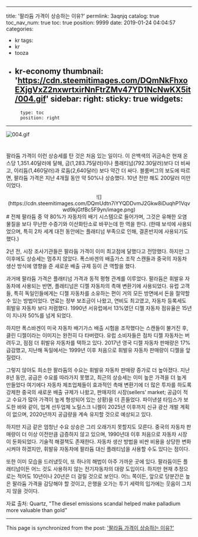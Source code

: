 
---
title: '팔라듐 가격이 상승하는 이유?'
permlink: 3aqnjq
catalog: true
toc_nav_num: true
toc: true
position: 9999
date: 2019-01-24 04:04:57
categories:
- kr
tags:
- kr
- tooza
- kr-economy
thumbnail: 'https://cdn.steemitimages.com/DQmNkFhxoEXjgVxZ2nxwrtxirNnFtrZMv47YD1NcNwKX5it/004.gif'
sidebar:
    right:
        sticky: true
widgets:
    -
        type: toc
        position: right
---


![004.gif](https://cdn.steemitimages.com/DQmNkFhxoEXjgVxZ2nxwrtxirNnFtrZMv47YD1NcNwKX5it/004.gif)
#
#
팔라듐 가격이 이런 상승세를 탄 것은 처음 있는 일이다. 이 은백색의 귀금속은 현재 온스당 1,351.40달러에 달해, 금(1,283.75달러)이나 플래티넘(792.30달러)보다 더 비싸고, 이리듐(1,460달러)과 로듐(2,640달러) 보다 약간 더 싸다. 블룸버그의 보도에 따르면, 팔라듐 가격은 지난 4개월 동안 약 50%나 상승했다. 10년 전만 해도 200달러 미만이었다.

<center>
![](https://cdn.steemitimages.com/DQmUdtn7iYYQDDvmJ2Gkw8iDuqhP1Vqvwd9kjGtfBc5F9yn/image.png)
</center>
#
전체 팔라듐 중 약 80%가 자동차의 배기 시스템으로 들어가며, 그것은 유해한 오염 물질을 보다 무난한 수증기와 이산화탄소로 바꾸는데 한 역을 한다. (한때 보석에 사용되었으며, 특히 2차 세계 대전 동안에는 플래티넘 부족으로 인해, 결혼반지에 사용되기도 했다.)

​2년 전, 시장 조사기관들은 팔라듐 가격이 이미 최고점에 달했다고 전망했다. 하지만 그 이후에도 상승세는 멈추지 않았다. 폭스바겐의 배출가스 조작 스캔들과 중국의 자동차 생산 방식에 영향을 준 새로운 배출 규제 등이 큰 역할을 했다.

과거에 팔라듐 가격은 플래티넘 가격과 동적 평형 관계를 이루었다. 팔라듐은 휘발유 자동차에 사용되는 반면, 플래티넘은 디젤 자동차의 촉매 변환기에 사용되었다. 유럽 고객들, 특히 독일인들에게는 디젤 자동차를 소유하는 편이 거의 모든 방면에서 돈을 절약할 수 있는 방법이었다. 연료는 정부 보조금이 나왔고, 연비도 최고였고, 자동차 등록세도 휘발유 자동차 보다 저렴했다. 1990년 서유럽에서 13%였던 디젤 자동차 점유율은 15년이 지나자 50%를 넘게 되었다.

​하지만 폭스바겐이 미국 자동차 배기가스 배출 시험을 조작했다는 스캔들이 불거진 후, 클린 디젤이라는 이미지는 완전히 다 타버렸다. 유럽 소비자들은 점차 디젤 자동차는 버려두고, 점점 더 휘발유 자동차를 택하고 있다. 2017년 영국 디젤 자동차 판매량은 17% 급감했고, 지난해 독일에서는 1999년 이후 처음으로 휘발유 자동차 판매량이 디젤을 앞질렀다.

그렇지 않아도 희소한 팔라듐의 수요는 휘발유 자동차 판매량 증가로 더 높아졌다. 지난 8년 동안, 공급은 수요를 따라가지 못했고, 최근의 상승세는 이미 높은 가격을 더 높게 만들었다 여기에다 자동차 제조업체들이 효과적인 촉매 변환기에 더 많은 투자를 하도록 강제한 중국의 새로운 배출 규제가 나왔고, 판매자의 시장(sellers’ market; 공급이 적고 수요가 많아 가격이 높게 형성되어 있는 상황)을 더 흔들었다. 파이낸셜 타임스가 보도한 바와 같이, 업계 선두업체 노릴스크 니켈이 2025년 이후까지 신규 광산 개발 계획이 없으며, 2020년까지 공급량을 계속 유지할 것으로 예상되고 있다.

​하지만 지금 같은 엄청난 수요 상승은 그리 오래가지 못할지도 모른다. 중국의 자동차 판매량이 더 이상 이전만큼 급증하지 않고 있으며, 1990년대 이후 처음으로 자동차 시장이 둔화되었다. 기술적 해결책도 존재한다. 자동차 생산 방법을 비싼 비용을 상당한 변화시켜야 하겠지만, 휘발유 자동차에 팔라듐 대신 플래티넘을 사용할 수도 있다는 점이다.

​또한 이미 모습을 드러냈듯이, 또 하나의 해법이 아주 가까운 곳에 있다. 팔라듐이든 플래티넘이든 어느 것도 사용하지 않는 전기자동차의 대량 도입이다. 하지만 현재 추정으로는 적어도 10년이나 20년은 더 걸릴 것으로 보인다. 어느 쪽이든, 앞으로 당분간은 높은 팔라듐 가격을 감당해야 할 것이고, 은행을 오가는 투기 세력의 입가에는 웃음이 그치지 않을 것이다.

​자료 출처: Quartz, "The diesel emissions scandal helped make palladium more valuable than gold"

- - -

This page is synchronized from the post: ['팔라듐 가격이 상승하는 이유?'](https://steemit.com/@pius.pius/3aqnjq)
